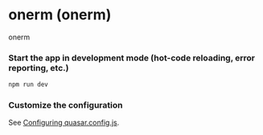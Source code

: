 # onerm (onerm)

onerm


### Start the app in development mode (hot-code reloading, error reporting, etc.)
```bash
npm run dev
```

### Customize the configuration
See [Configuring quasar.config.js](https://v2.quasar.dev/quasar-cli-vite/quasar-config-js).
